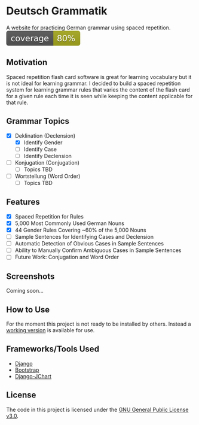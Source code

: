 # Deutsch Grammatik
A website for practicing German grammar using spaced repetition.
[![Coverage](coverage.svg)](http://codecov.io/github/nedbat/coveragepy?branch=master)

## Motivation
Spaced repetition flash card software is great for learning vocabulary but it is not ideal for learning grammar.
I decided to build a spaced repetition system for learning grammar rules that varies the content of the flash
card for a given rule each time it is seen while keeping the content applicable for that rule.

## Grammar Topics
- [x] Deklination (Declension)
  - [x] Identify Gender
  - [ ] Identify Case
  - [ ] Identify Declension
- [ ] Konjugation (Conjugation)
  - [ ] Topics TBD
- [ ] Wortstellung (Word Order)
  - [ ] Topics TBD

## Features
- [x] Spaced Repetition for Rules
- [x] 5,000 Most Commonly Used German Nouns
- [x] 44 Gender Rules Covering ~60% of the 5,000 Nouns
- [ ] Sample Sentences for Identifying Cases and Declension
- [ ] Automatic Detection of Obvious Cases in Sample Sentences
- [ ] Ability to Manually Confirm Ambiguous Cases in Sample Sentences
- [ ] Future Work: Conjugation and Word Order

## Screenshots
Coming soon...

## How to Use
For the moment this project is not ready to be installed by others.
Instead a [working version](http://www.erikshelley.com/deutschgrammatik/) is available for use.

## Frameworks/Tools Used
* [Django](https://www.djangoproject.com/)
* [Bootstrap](https://getbootstrap.com/)
* [Django-JChart](https://github.com/matthisk/django-jchart)

## License
The code in this project is licensed under the [GNU General Public License v3.0](LICENSE).
